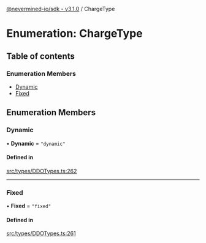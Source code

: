 [@nevermined-io/sdk - v3.1.0](../code-reference.md) / ChargeType

# Enumeration: ChargeType

## Table of contents

### Enumeration Members

- [Dynamic](ChargeType.md#dynamic)
- [Fixed](ChargeType.md#fixed)

## Enumeration Members

### Dynamic

• **Dynamic** = `"dynamic"`

#### Defined in

[src/types/DDOTypes.ts:262](https://github.com/nevermined-io/sdk-js/blob/613e61d8e011d30fd229ab508635ef7f04ad97cb/src/types/DDOTypes.ts#L262)

---

### Fixed

• **Fixed** = `"fixed"`

#### Defined in

[src/types/DDOTypes.ts:261](https://github.com/nevermined-io/sdk-js/blob/613e61d8e011d30fd229ab508635ef7f04ad97cb/src/types/DDOTypes.ts#L261)
